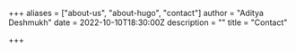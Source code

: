 +++
aliases = ["about-us", "about-hugo", "contact"]
author = "Aditya Deshmukh"
date = 2022-10-10T18:30:00Z
description = ""
title = "Contact"

+++
